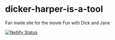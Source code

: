 # dicker-harper-is-a-tool
 Fan made site for the movie Fun with Dick and Jane

[![Netlify Status](https://api.netlify.com/api/v1/badges/d6d9636a-c95b-4478-9a2b-676f1d500191/deploy-status)](https://app.netlify.com/sites/dick-harper-is-a-tool/deploys)